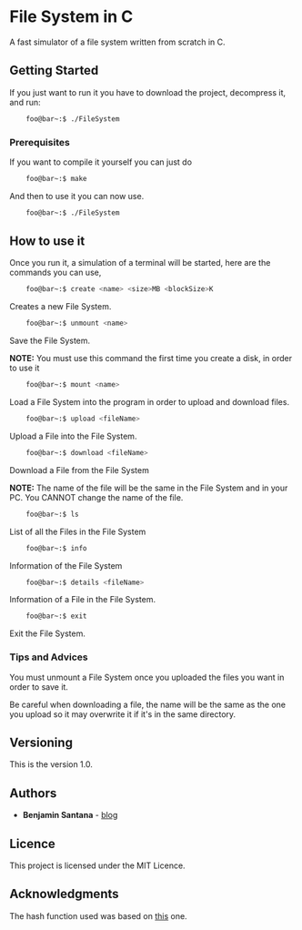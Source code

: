# File System in C

A fast simulator of a file system written from scratch in C.

## Getting Started

If you just want to run it you have to download the project, decompress it, and run:

```bash
    foo@bar~:$ ./FileSystem
```

### Prerequisites

If you want to compile it yourself you can just do

```bash
    foo@bar~:$ make
```
And then to use it you can now use.

```bash
    foo@bar~:$ ./FileSystem
```
## How to use it

Once you run it, a simulation of a terminal will be started, here are the commands you can use,

```bash
    foo@bar~:$ create <name> <size>MB <blockSize>K
```
Creates a new File System.

```bash
    foo@bar~:$ unmount <name>
```
Save the File System. 

**NOTE:** You must use this command the first time you create a disk, in order to use it

```bash
    foo@bar~:$ mount <name>
```
Load a File System into the program in order to upload and download files.

```bash
    foo@bar~:$ upload <fileName>
```
Upload a File into the File System.

```bash
    foo@bar~:$ download <fileName>
```
Download a File from the File System

**NOTE:** The name of the file will be the same in the File System and in your PC. You CANNOT change the name of the file.

```bash
    foo@bar~:$ ls
```
List of all the Files in the File System

```bash
    foo@bar~:$ info
```
Information of the File System

```bash
    foo@bar~:$ details <fileName>
```
Information of a File in the File System.

```bash
    foo@bar~:$ exit
```
Exit the File System.

### Tips and Advices

You must unmount a File System once you uploaded the files you want in order to save it.

Be careful when downloading a file, the name will be the same as the one you upload so it may overwrite it if it's in the same directory.

## Versioning

This is the version 1.0.

## Authors

* **Benjamin Santana** - [blog](https://benjasantana.github.io)

## Licence

This project is licensed under the MIT Licence.

## Acknowledgments

The hash function used was based on [this](http://www.cse.yorku.ca/~oz/hash.html) one.
